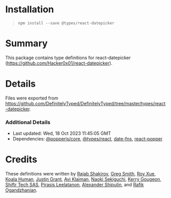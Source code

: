 # Installation
> `npm install --save @types/react-datepicker`

# Summary
This package contains type definitions for react-datepicker (https://github.com/Hacker0x01/react-datepicker).

# Details
Files were exported from https://github.com/DefinitelyTyped/DefinitelyTyped/tree/master/types/react-datepicker.

### Additional Details
 * Last updated: Wed, 18 Oct 2023 11:45:05 GMT
 * Dependencies: [@popperjs/core](https://npmjs.com/package/@popperjs/core), [@types/react](https://npmjs.com/package/@types/react), [date-fns](https://npmjs.com/package/date-fns), [react-popper](https://npmjs.com/package/react-popper)

# Credits
These definitions were written by [Rajab Shakirov](https://github.com/radziksh), [Greg Smith](https://github.com/smrq), [Roy Xue](https://github.com/royxue), [Koala Human](https://github.com/KoalaHuman), [Justin Grant](https://github.com/justingrant), [Avi Klaiman](https://github.com/aviklai), [Naoki Sekiguchi](https://github.com/seckie), [Kerry Gougeon](https://github.com/kerry-g), [Shiftr Tech SAS](https://github.com/ShiftrTechSAS), [Pirasis Leelatanon](https://github.com/1pete), [Alexander Shipulin](https://github.com/y), and [Rafik Ogandzhanian](https://github.com/inomn).
